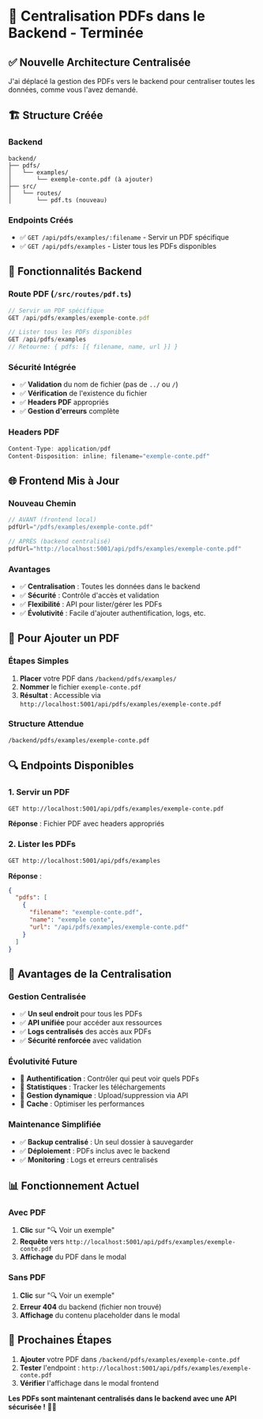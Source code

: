 # 📁 Centralisation PDFs dans le Backend - Terminée

## ✅ **Nouvelle Architecture Centralisée**

J'ai déplacé la gestion des PDFs vers le backend pour centraliser toutes les données, comme vous l'avez demandé.

## 🏗️ **Structure Créée**

### **Backend**
```
backend/
├── pdfs/
│   └── examples/
│       └── exemple-conte.pdf (à ajouter)
├── src/
│   └── routes/
│       └── pdf.ts (nouveau)
```

### **Endpoints Créés**
- ✅ `GET /api/pdfs/examples/:filename` - Servir un PDF spécifique
- ✅ `GET /api/pdfs/examples` - Lister tous les PDFs disponibles

## 🔧 **Fonctionnalités Backend**

### **Route PDF (`/src/routes/pdf.ts`)**
```typescript
// Servir un PDF spécifique
GET /api/pdfs/examples/exemple-conte.pdf

// Lister tous les PDFs disponibles
GET /api/pdfs/examples
// Retourne: { pdfs: [{ filename, name, url }] }
```

### **Sécurité Intégrée**
- ✅ **Validation** du nom de fichier (pas de `../` ou `/`)
- ✅ **Vérification** de l'existence du fichier
- ✅ **Headers PDF** appropriés
- ✅ **Gestion d'erreurs** complète

### **Headers PDF**
```typescript
Content-Type: application/pdf
Content-Disposition: inline; filename="exemple-conte.pdf"
```

## 🌐 **Frontend Mis à Jour**

### **Nouveau Chemin**
```typescript
// AVANT (frontend local)
pdfUrl="/pdfs/examples/exemple-conte.pdf"

// APRÈS (backend centralisé)
pdfUrl="http://localhost:5001/api/pdfs/examples/exemple-conte.pdf"
```

### **Avantages**
- ✅ **Centralisation** : Toutes les données dans le backend
- ✅ **Sécurité** : Contrôle d'accès et validation
- ✅ **Flexibilité** : API pour lister/gérer les PDFs
- ✅ **Évolutivité** : Facile d'ajouter authentification, logs, etc.

## 📄 **Pour Ajouter un PDF**

### **Étapes Simples**
1. **Placer** votre PDF dans `/backend/pdfs/examples/`
2. **Nommer** le fichier `exemple-conte.pdf`
3. **Résultat** : Accessible via `http://localhost:5001/api/pdfs/examples/exemple-conte.pdf`

### **Structure Attendue**
```
/backend/pdfs/examples/exemple-conte.pdf
```

## 🔍 **Endpoints Disponibles**

### **1. Servir un PDF**
```bash
GET http://localhost:5001/api/pdfs/examples/exemple-conte.pdf
```
**Réponse** : Fichier PDF avec headers appropriés

### **2. Lister les PDFs**
```bash
GET http://localhost:5001/api/pdfs/examples
```
**Réponse** :
```json
{
  "pdfs": [
    {
      "filename": "exemple-conte.pdf",
      "name": "exemple conte",
      "url": "/api/pdfs/examples/exemple-conte.pdf"
    }
  ]
}
```

## 🚀 **Avantages de la Centralisation**

### **Gestion Centralisée**
- ✅ **Un seul endroit** pour tous les PDFs
- ✅ **API unifiée** pour accéder aux ressources
- ✅ **Logs centralisés** des accès aux PDFs
- ✅ **Sécurité renforcée** avec validation

### **Évolutivité Future**
- 🔄 **Authentification** : Contrôler qui peut voir quels PDFs
- 🔄 **Statistiques** : Tracker les téléchargements
- 🔄 **Gestion dynamique** : Upload/suppression via API
- 🔄 **Cache** : Optimiser les performances

### **Maintenance Simplifiée**
- ✅ **Backup centralisé** : Un seul dossier à sauvegarder
- ✅ **Déploiement** : PDFs inclus avec le backend
- ✅ **Monitoring** : Logs et erreurs centralisés

## 📊 **Fonctionnement Actuel**

### **Avec PDF**
1. **Clic** sur "🔍 Voir un exemple"
2. **Requête** vers `http://localhost:5001/api/pdfs/examples/exemple-conte.pdf`
3. **Affichage** du PDF dans le modal

### **Sans PDF**
1. **Clic** sur "🔍 Voir un exemple"
2. **Erreur 404** du backend (fichier non trouvé)
3. **Affichage** du contenu placeholder dans le modal

## 🎯 **Prochaines Étapes**

1. **Ajouter** votre PDF dans `/backend/pdfs/examples/exemple-conte.pdf`
2. **Tester** l'endpoint : `http://localhost:5001/api/pdfs/examples/exemple-conte.pdf`
3. **Vérifier** l'affichage dans le modal frontend

**Les PDFs sont maintenant centralisés dans le backend avec une API sécurisée !** 📁✨
